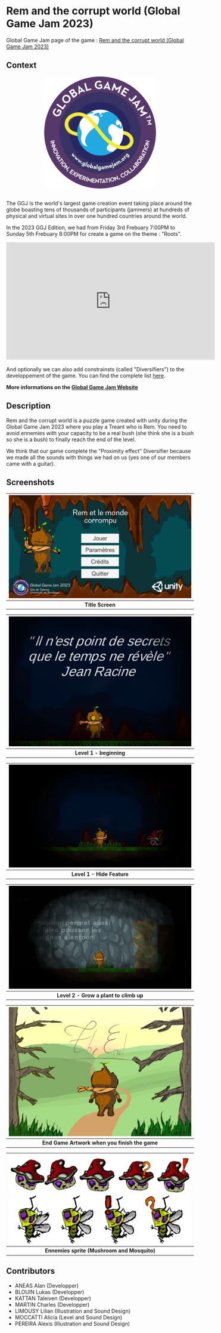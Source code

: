 # Rem and the corrupt world (Global Game Jam 2023)

Global Game Jam page of the game : [Rem and the corrupt world (Global Game Jam 2023)](https://globalgamejam.org/2023/games/talence-game-jam-2023-1)

## Context
<style>
    .center{
        display: block;
        margin-left: auto;
        margin-right: auto;
    }
</style>
<img class="center" src="ressources/GGJ_Logo.png" alt="GGJ Logo" width="300"/><br>

The GGJ is the world's largest game creation event taking place around the globe boasting tens of thousands of participants (jammers) at hundreds of physical and virtual sites in over one hundred countries around the world.

In the 2023 GGJ Edition, we had from Friday 3rd Frebuary 7:00PM to Sunday 5th Frebuary 8:00PM for create a game on the theme : "Roots".

<iframe width="560" height="315" src="https://www.youtube.com/embed/G8vZDKQWH68" title="YouTube video player" frameborder="0" allow="accelerometer; autoplay; clipboard-write; encrypted-media; gyroscope; picture-in-picture; web-share" allowfullscreen></iframe>

And optionally we can also add constrainsts (called "Diversifiers") to the developpement of the game. You can find the complete list [here](https://globalgamejam.org/news/ggj-2023-diversifiers).


**More informations on the [Global Game Jam Website](https://globalgamejam.org/news/theme-global-game-jam-2023)**

## Description
Rem and the corrupt world is a puzzle game created with unity during the Global Game Jam 2023 where you play a Treant who is Rem. You need to avoid ennemies with your capacity to be a real bush (she think she is a bush so she is a bush) to finally reach the end of the level.

We think that our game complete the "Proximity effect" Diversifier because we made all the sounds with things we had on us (yes one of our members came with a guitar).

## Screenshots
| ![Title Screen](ressources/Screenshot1.png)|
|:--:|
| **Title Screen**|

| ![Start of the Level 1](ressources/Screenshot2.png)|
|:--:|
| **Level 1 - beginning**|

| ![Middle of the Level 1](ressources/Screenshot3.png)|
|:--:|
| **Level 1 - Hide Feature**|

| ![Level2 Climb Feature](ressources/Screenshot4.png)|
|:--:|
| **Level 2 - Grow a plant to climb up**|

| ![End Game Artwork](ressources/artwork.png)|
|:--:|
| **End Game Artwork when you finish the game**|

| ![Mushroom sprite](ressources/mushroom_sprite.png) ![Mosquito sprite](ressources/mosquito_sprite.png)|
|:--:|
| **Ennemies sprite (Mushroom and Mosquito)**|


## Contributors
- ANEAS Alan (Developper)
- BLOUIN Lukas (Developper)
- KATTAN Taleiven (Developper)
- MARTIN Charles (Developper)
- LIMOUSY Lilian (Illustration and Sound Design)
- MOCCATTI Alicia (Level and Sound Design)
- PEREIRA Alexis (Illustration and Sound Design)
